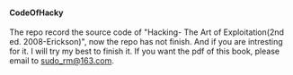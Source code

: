 #### CodeOfHacky
The repo record the source code of "Hacking- The Art of Exploitation(2nd ed. 2008-Erickson)", now the repo has not finish. 
And if you are intresting for it. I will try my best to finish it. If you want the pdf of this book, please email to sudo_rm@163.com.
